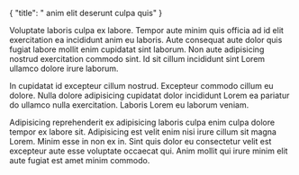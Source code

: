 {
  "title": " anim elit deserunt culpa quis"
}

Voluptate laboris culpa ex labore. Tempor aute minim quis officia ad id elit exercitation ea incididunt anim eu laboris. Aute consequat aute dolor quis fugiat labore mollit enim cupidatat sint laborum. Non aute adipisicing nostrud exercitation commodo sint. Id sit cillum incididunt sint Lorem ullamco dolore irure laborum.

In cupidatat id excepteur cillum nostrud. Excepteur commodo cillum eu dolore. Nulla dolore adipisicing cupidatat dolor incididunt Lorem ea pariatur do ullamco nulla exercitation. Laboris Lorem eu laborum veniam.

Adipisicing reprehenderit ex adipisicing laboris culpa enim culpa dolore tempor ex labore sit. Adipisicing est velit enim nisi irure cillum sit magna Lorem. Minim esse in non ex in. Sint quis dolor eu consectetur velit est excepteur aute esse voluptate occaecat qui. Anim mollit qui irure minim elit aute fugiat est amet minim commodo.
